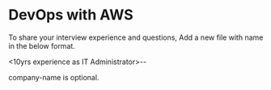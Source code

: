 # DevOps with AWS

To share your interview experience and questions, Add a new file with name in the below format.

<10yrs experience as IT Administrator>-<AWS Devops>-<NowFloats>

company-name is optional.
